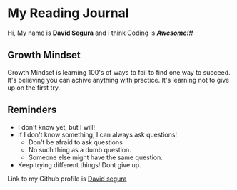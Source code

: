 # My Reading Journal

Hi, My name is **David Segura** and i think Coding is ***Awesome!!!***

## Growth Mindset

Growth Mindset is learning 100's of ways to fail to find one way to succeed. It's believing you can achive anything with practice. It's learning not to give up on the first try.

## Reminders

- I don't know yet, but I will!
- If I don't know something, I can always ask questions!
  - Don't be afraid to ask questions
  - No such thing as a dumb question.
  - Someone else might have the same question.
- Keep trying different things! Dont give up.

Link to my Github profile is [David segura](https://github.com/DavidSegura07)

